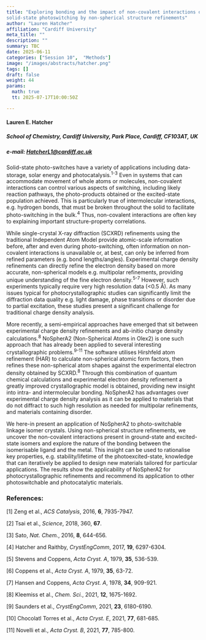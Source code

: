 ```yaml
---
title: "Exploring bonding and the impact of non-covalent interactions on
solid-state photoswitching by non-spherical structure refinements"
author: "Lauren Hatcher"
affiliation: "Cardiff University"
meta_title: ""
description: ""
summary: TBC
date: 2025-06-11  
categories: ["Session 10",  "Methods"]
image: "/images/abstracts/hatcher.png"
tags: []
draft: false
weight: 44
params:
  math: true
  tt: 2025-07-17T10:00:50Z

---
```

#### Lauren E. Hatcher

##### School of Chemistry, Cardiff University, Park Place, Cardiff, CF103AT, UK

##### e-mail: HatcherL1@cardiff.ac.uk

Solid-state photo-switches have a variety of applications including
data-storage, solar energy and photocatalysis.<sup>1-3</sup> Even in
systems that can accommodate movement of whole atoms or molecules,
non-covalent interactions can control various aspects of switching,
including likely reaction pathways, the photo-products obtained or the
excited-state population achieved. This is particularly true of
intermolecular interactions, e.g. hydrogen bonds, that must be broken
throughout the solid to facilitate photo-switching in the
bulk.<sup>4</sup> Thus, non-covalent interactions are often key to
explaining important structure-property correlations.

While single-crystal X-ray diffraction (SCXRD) refinements using the
traditional Independent Atom Model provide atomic-scale information
before, after and even during photo-switching, often information on
non-covalent interactions is unavailable or, at best, can only be
inferred from refined parameters (e.g. bond lengths/angles).
Experimental charge density refinements can directly refine the electron
density based on more accurate, non-spherical models e.g. multipolar
refinements, providing unique understanding of the fine electron
density.<sup>5-7</sup> However, such experiments typically require very
high resolution data (&lt;0.5 Å). As many issues typical for
photocrystallographic studies can significantly limit the diffraction
data quality e.g. light damage, phase transitions or disorder due to
partial excitation, these studies present a significant challenge for
traditional charge density analysis.

More recently, a semi-empirical approaches have emerged that sit between
experimental charge density refinements and ab-initio charge density
calculations.<sup>8</sup> NoSpherA2 (Non-Spherical Atoms in Olex2) is
one such approach that has already been applied to several interesting
crystallographic problems.<sup>9-11</sup> The software utilises
Hirshfeld atom refinement (HAR) to calculate non-spherical atomic form
factors, then refines these non-spherical atom shapes against the
experimental electron density obtained by SCXRD.<sup>8</sup> Through
this combination of quantum chemical calculations and experimental
electron density refinement a greatly improved crystallographic model is
obtained, providing new insight into intra- and intermolecular bonding.
NoSpherA2 has advantages over experimental charge density analysis as it
can be applied to materials that do not diffract to such high resolution
as needed for multipolar refinements, and materials containing disorder.

We here-in present an application of NoSpherA2 to photo-switchable
linkage isomer crystals. Using non-spherical structure refinements, we
uncover the non-covalent interactions present in ground-state and
excited-state isomers and explore the nature of the bonding between the
isomerisable ligand and the metal. This insight can be used to
rationalise key properties, e.g. stability/lifetime of the
photoexcited-state, knowledge that can iteratively be applied to design
new materials tailored for particular applications. The results show the
applicability of NoSpherA2 for photocrystallographic refinements and
recommend its application to other photoswitchable and photocatalytic
materials.

### References:

[1]  Zeng et al., *ACS Catalysis*, 2016, **6**, 7935-7947.

[2]  Tsai et al., *Science*, 2018, 360, **67**.

[3]  Sato, *Nat. Chem.*, 2016, **8**, 644-656.

[4]  Hatcher and Raithby, *CrystEngComm*, 2017, **19**, 6297-6304.

[5]  Stevens and Coppens, *Acta Cryst. A*, 1979, **35**, 536-539.

[6]  Coppens et al., *Acta Cryst. A*, 1979, **35**, 63-72.

[7]  Hansen and Coppens, *Acta Cryst. A*, 1978, **34**, 909-921.

[8]  Kleemiss et al., *Chem. Sci.*, 2021, **12**, 1675-1692.

[9]  Saunders et al., *CrystEngComm*, 2021, **23**, 6180-6190.

[10] Chocolatl Torres et al., *Acta Cryst. E*, 2021, **77**, 681-685.

[11] Novelli et al., *Acta Cryst. B*, 2021, **77**, 785-800.

